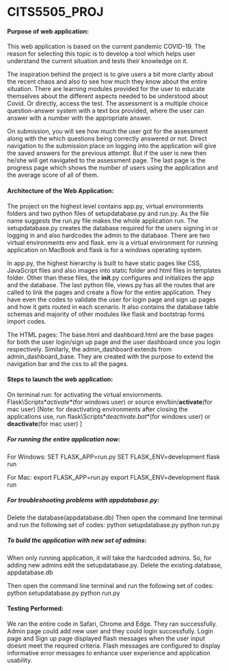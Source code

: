 # CITS5505_PROJ

#### Purpose of web application: 

This web application is based on the current pandemic COVID-19. The reason for selecting this topic is to develop a tool which helps user understand the current situation and tests their knowledge on it. 

The inspiration behind the project is to give users a bit more clarity about the recent chaos and also to see how much they know about the entire situation. There are learning modules provided for the user to educate themselves about the different aspects needed to be understood about Covid. Or directly, access the test. The assessment is a multiple choice question-answer system with a text box provided, where the user can answer with a number with the appropriate answer.

On submission, you will see how much the user got for the assessment along with the which questions being correctly answered or not. Direct navigation to the submission place on logging into the application will give the saved answers for the previous attempt. But if the user is new then he/she will get navigated to the assessment page.
The last page is the progress page which shows the number of users using the application and the average score of all of them.

#### Architecture of the Web Application:

The project on the highest level contains app.py, virtual environments folders and two python files of setupdatabase.py and run.py. As the file name suggests the run.py file makes the whole application run. The setupdatabase.py creates the database required for the users signing in or logging in and also hardcodes the admin to the database. There are two virtual environments env and flask. env is a virtual environment for running application on MacBook and flask is for a windows operating system. 

In app.py, the highest hierarchy is built to have static pages like CSS, JavaScript files and also images into static folder and html files in templates folder. Other than these files, the __init__.py configures and initializes the app and the database. The last python file, views.py has all the routes that are called to link the pages and create a flow for the entire application. They have even the codes to validate the user for login page and sign up pages and how it gets routed in each scenario. It also contains the database table schemas and majority of other modules like flask and bootstrap forms import codes. 

The HTML pages: The base.html and dashboard.html are the base pages for both the user login/sign up page and the user dashboard once you login respectively. Similarly, the admin_dashboard extends from admin_dashboard_base. They are created with the purpose to extend the navigation bar and the css to all the pages. 

#### Steps to launch the web application:

On terminal run: for activating the virtual enviornments.
Flask\Scripts\**activate**(for windows user) or source env/bin/**activate**(for mac user)
[Note: for deactivating environments after closing the applications use,
run flask\Scripts\**deactivate.bat**(for windows user) or **deactivate**(for mac user)  ]

#####	For running the entire application now:
For Windows:
SET FLASK_APP=run.py
SET FLASK_ENV=development
flask run

For Mac: 
export FLASK_APP=run.py
export FLASK_ENV=development
flask run

##### For troubleshooting problems with appdatabase.py:

Delete the database(appdatabase.db)
Then open the command line terminal and run the following set of codes:
 python setupdatabase.py
 python run.py

##### To build the application with new set of admins:

When only running application, it will take the hardcoded admins. So, for adding new admins edit the setupdatabase.py.
Delete the existing database, appdatabase.db 

Then open the command line terminal and run the following set of codes:
	python setupdatabase.py
	python run.py


#### Testing Performed:

We ran the entire code in Safari, Chrome and Edge. They ran successfully.
Admin page could add new user and they could login successfully.
Login page and Sign up page displayed flash messages when the user input doesnt meet the required criteria.
Flash messages are configured to display informative error messages to enhance user experience and application usability.

